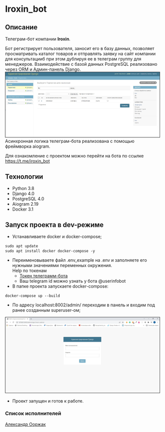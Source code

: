 # Iroxin_bot
## Описание
Телеграм-бот компании **Iroxin**.

Бот регистрирует пользователя, заносит его в базу данных, позволяет просматривать каталог товаров и отправлять заявку на сайт компании для консультацииб при этом дублируя ее в телеграм группу для менеджеров.
Взаимодействие с базой данных PostgreSQL реализовано через ORM и Админ-панель Django.
<img src="media/Django.JPG" alt="django" border="1">
Асинхронная логика телеграм-бота реализована с помощью фреймворка aiogram.

Для ознакомление с проектом можно перейти на бота по ссылке https://t.me/iroxin_bot
## Технологии
* Python 3.8
* Django 4.0
* PostgreSQL 4.0
* Aiogram 2.19
* Docker 3.1

## Запуск проекта в dev-режиме
- Устанавливаете docker и docker-compose;
```
sudo apt update
sudo apt install docker docker-compose -y
```
- Переименовываете файл .env_example на .env и заполняете его нужными значениями переменных окружения.<br>
Help по токенам
    <ul>
       <li><a href="https://core.telegram.org/bots#6-botfather">Токен телеграмм-бота</a></li>
       <li>Ваш telegram id можно узнать у бота @userinfobot</li>
    </ul>
- В папке проекта запускаете docker-compose: 
```
docker-compose up --build
```
- По адресу localhost:8002/admin/ переходим в панель и входим под ранее созданным superuser-ом;
<img src="media/Django_admin.JPG" alt="django-admin" border="1">

- Проект запущен и готов к работе.

### Список исполнителей
[Александр Ооржак](https://github.com/Oorzhakau)

